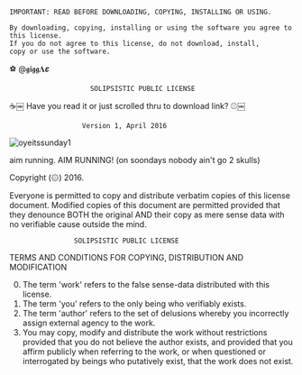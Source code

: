     IMPORTANT: READ BEFORE DOWNLOADING, COPYING, INSTALLING OR USING.
    
    By downloading, copying, installing or using the software you agree to this license.
    If you do not agree to this license, do not download, install,
    copy or use the software.

⚽ @𝖌𝖎𝖌𝖌𝚲𝞮

                        SOLIPSISTIC PUBLIC LICENSE
☕￼
    Have you read it or just scrolled thru to download link?
⚾￼

                      Version 1, April 2016
                      
<!--
![ezgif-2-77eff9e6ee55](https://user-images.githubusercontent.com/90988117/134017107-40be8962-e0af-4c8a-b5be-1daacd30e916.gif)

![Frederica_shades](https://user-images.githubusercontent.com/90988117/133908998-7b853254-6af4-4402-a04b-1ffe67aa0918.jpeg)

![truepat](https://user-images.githubusercontent.com/90988117/134248439-d470272b-8a64-4d64-bd2a-4f4478d43df3.jpg)

![авпрочем1](https://user-images.githubusercontent.com/90988117/134250250-5da502c4-078d-4391-a5a6-e816ec8802db.jpg)

![nyan_wut.png](https://user-images.githubusercontent.com/90988117/134772429-b1d30a91-eb50-4765-9404-5c94b1ebc960.png)

![dontdoseishiro1](https://user-images.githubusercontent.com/90988117/135722025-1af05ce5-8028-49ec-bbc6-fef2a4f7664f.png)

![shesabsdom1](https://user-images.githubusercontent.com/90988117/135771383-734f22c8-33a7-4b28-ae7b-0f341dafc01f.png)

![boo1](https://user-images.githubusercontent.com/90988117/135876790-048c0efe-649c-4d40-a09c-febb6a29bb07.png)


![mychance4pats](https://user-images.githubusercontent.com/90988117/136648116-bec2f09b-6319-4196-ab98-356e0c372811.png)

![inhumanfreakuency](https://user-images.githubusercontent.com/90988117/136669628-e03e1b14-292d-4c5a-a5d0-fdde83538a6c.jpg)


![lesgoddammesivelostit](https://user-images.githubusercontent.com/90988117/137601894-ede76608-65ac-4362-8d04-53dfef566915.png)


![dindu1](https://user-images.githubusercontent.com/90988117/137916933-5df78bb1-cd33-4329-b9c3-c5dda3f8bf9d.png)

![socks5](https://user-images.githubusercontent.com/90988117/137917754-4c67c1ce-6526-489d-8c72-39251957cb08.png)

![xxxman](https://user-images.githubusercontent.com/90988117/137918282-60371248-4812-42fc-85d9-8d1dd759c637.png)


![vmprotect1](https://user-images.githubusercontent.com/90988117/137920911-3de4c72e-fd0b-4f66-980d-c9ebbeb2f381.png)
![kodentcthe00kids](https://user-images.githubusercontent.com/90988117/137920819-5fdad621-580d-4843-a897-13247c261b26.png)
![kodentcthe00kids2](https://user-images.githubusercontent.com/90988117/137920870-2ba5dd76-cdaa-4a88-9664-32bb0d940fa7.png)

-->
![oyeitssunday1](https://user-images.githubusercontent.com/90988117/138359343-8ae3cf4d-a75f-4376-a133-8209229ce1f0.jpg)

aim running. AIM RUNNING!
(on soondays nobody ain't go 2 skulls)


Copyright (۞) 2016.

Everyone is permitted to copy and distribute verbatim copies of
this license document. Modified copies of this document are 
permitted provided that they denounce BOTH the original AND their
copy as mere sense data with no verifiable cause outside the mind.

                    SOLIPSISTIC PUBLIC LICENSE
  TERMS AND CONDITIONS FOR COPYING, DISTRIBUTION AND MODIFICATION

0. The term 'work' refers to the false sense-data distributed
   with this license.
1. The term 'you' refers to the only being who verifiably exists.
2. The term 'author' refers to the set of delusions whereby you
   incorrectly assign external agency to the work.
3. You may copy, modify and distribute the work without restrictions
   provided that you do not believe the author exists, and provided
   that you affirm publicly when referring to the work, or when
   questioned or interrogated by beings who putatively exist, that
   the work does not exist. 

